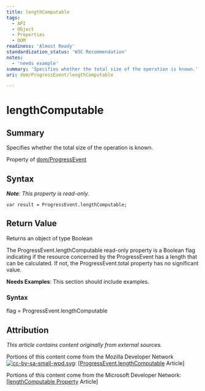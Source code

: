 ```yaml
---
title: lengthComputable
tags:
  - API
  - Object
  - Properties
  - DOM
readiness: 'Almost Ready'
standardization_status: 'W3C Recommendation'
notes:
  - 'needs example'
summary: 'Specifies whether the total size of the operation is known.'
uri: dom/ProgressEvent/lengthComputable

---
```

# lengthComputable

## Summary

Specifies whether the total size of the operation is known.

<span data-meta="applies_to" data-type="key">Property of <span data-type="value">[dom/ProgressEvent](/dom/ProgressEvent)</span></span>

## Syntax

***Note**: This property is read-only.*

``` {.js}
var result = ProgressEvent.lengthComputable;
```

## Return Value

<span data-meta="return" data-type="key">Returns an object of type <span data-type="value">Boolean</span></span>

The ProgressEvent.lengthComputable read-only property is a Boolean flag indicating if the resource concerned by the ProgressEvent has a length that can be calculated. If not, the ProgressEvent.total property has no significant value.

**Needs Examples**: This section should include examples.

### Syntax

flag = ProgressEvent.lengthComputable

## Attribution

*This article contains content originally from external sources.*

Portions of this content come from the Mozilla Developer Network [![cc-by-sa-small-wpd.svg](/assets/thumb/8/8c/cc-by-sa-small-wpd.svg/120px-cc-by-sa-small-wpd.svg.png)](http://creativecommons.org/licenses/by-sa/3.0/us/): [[ProgressEvent.lengthComputable](https://developer.mozilla.org/en-US/docs/Web/API/ProgressEvent.lengthComputable) Article]

Portions of this content come from the Microsoft Developer Network: [[lengthComputable Property](http://msdn.microsoft.com/en-us/library/ie/hh772354(v=vs.85).aspx) Article]

